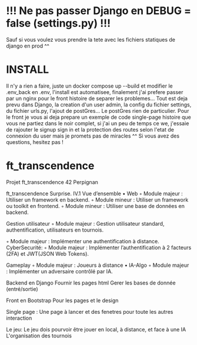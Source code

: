 # !!! Ne pas passer Django en DEBUG = false (settings.py) !!!

Sauf si vous voulez vous prendre la tete avec les fichiers statiques de django en prod ^^ 

# INSTALL

Il n'y a rien a faire, juste un docker compose up --build et modifier le .env_back en .env, l'install est automatisee, finalement j'ai prefere passer par un nginx pour le front histoire de separer les problemes...
Tout est deja prevu dans Django, la creation d'un user admin, la config du fichier settings, du fichier urls.py, l'ajout de postGres...
Le postGres rien de particulier.
Pour le front je vous ai deja prepare un exemple de code single-page histoire que vous ne partiez dans le noir complet, si j'ai un peu de temps ce we, j'essaie de rajouter le signup sign in et la protection des routes selon l'etat de connexion du user mais je promets pas de miracles ^^
Si vous avez des questions, hesitez pas !
# ft_transcendence
Projet ft_transcendence 42 Perpignan

ft_transcendence Surprise.
IV.1 Vue d’ensemble
• Web
◦ Module majeur : Utiliser un framework en backend.	
◦ Module mineur : Utiliser un framework ou toolkit en frontend.
◦ Module mineur : Utiliser une base de données en backend.


 Gestion utilisateur
◦ Module majeur : Gestion utilisateur standard, authentification, utilisateurs en tournois.

◦ Module majeur : Implémenter une authentification à distance.
CyberSecurité:
◦ Module majeur : Implémenter l’authentification à 2 facteurs (2FA) et JWT(JSON Web Tokens).



Gameplay
◦ Module majeur : Joueurs à distance
• IA-Algo
◦ Module majeur : Implémenter un adversaire contrôlé par IA.







Backend en Django
	Fournir les pages html
	Gerer les bases de donnée (entré/sortie)
	
Front en Bootstrap
	Pour les pages et le design

Single page : Une page à lancer et des fenetres pour toute les autres interaction

Le jeu:
	Le jeu dois pourvoir être jouer en local, à distance, et face à une IA
	L'organisation des tournois 
